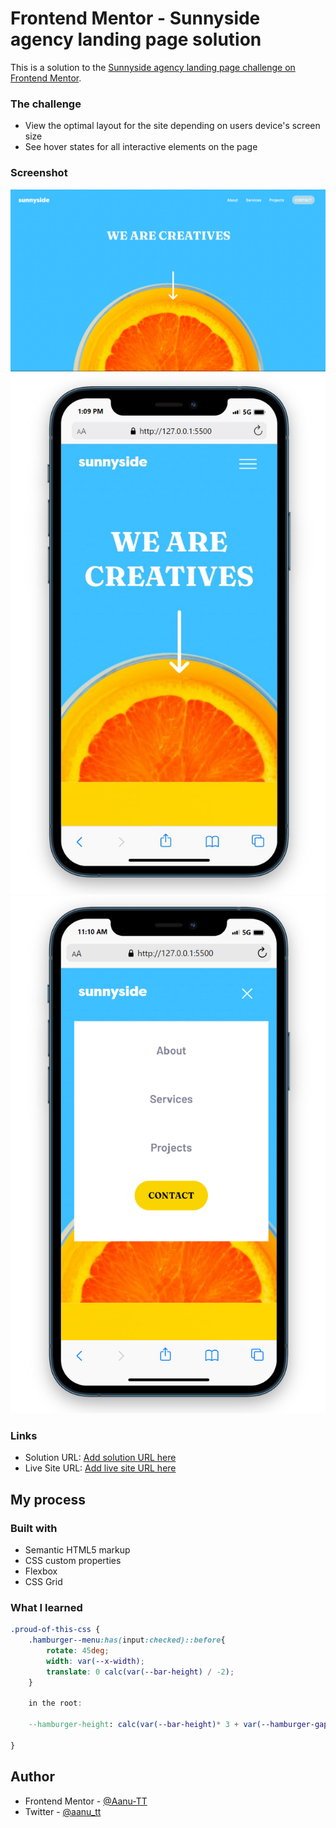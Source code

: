 # Frontend Mentor - Sunnyside agency landing page solution

This is a solution to the [Sunnyside agency landing page challenge on Frontend Mentor](https://www.frontendmentor.io/challenges/sunnyside-agency-landing-page-7yVs3B6ef).




### The challenge

- View the optimal layout for the site depending on users device's screen size
- See hover states for all interactive elements on the page


### Screenshot

![desktop view](./design-end/desktop-view.png)
![mobile view](./design-end/mob-view.jpg)
![burger view](./design-end/burger_nav-mobile.png)



### Links

- Solution URL: [Add solution URL here](https://your-solution-url.com)
- Live Site URL: [Add live site URL here](https://your-live-site-url.com)

## My process

### Built with

- Semantic HTML5 markup
- CSS custom properties
- Flexbox
- CSS Grid


### What I learned

```css
.proud-of-this-css {
    .hamburger--menu:has(input:checked)::before{
        rotate: 45deg;
        width: var(--x-width);
        translate: 0 calc(var(--bar-height) / -2);
    }

    in the root:

    --hamburger-height: calc(var(--bar-height)* 3 + var(--hamburger-gap) * 2);

}
```



## Author


- Frontend Mentor - [@Aanu-TT](https://www.frontendmentor.io/profile/Aanu-TT)
- Twitter - [@aanu_tt](https://www.twitter.com/AanuTT)
